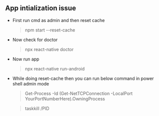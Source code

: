 ## App intialization issue

- First run cmd as admin and then reset cache
  > npm start --reset-cache
- Now check for doctor
  > npx react-native doctor
- Now run app

  > npx react-native run-android

- While doing reset-cache then you can run below command in power shell admin mode

  > Get-Process -Id (Get-NetTCPConnection -LocalPort YourPortNumberHere).OwningProcess

  > taskkill /PID <pid>
